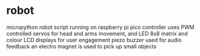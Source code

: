 # robot
micropython robot script running on raspberry pi pico controller
uses PWM controlled servos for head and arms movement, and LED 8x8 matrix and colour LCD displays for user engagement
piezo buzzer used for audio feedback
an electro magnet is used to pick up small objects
